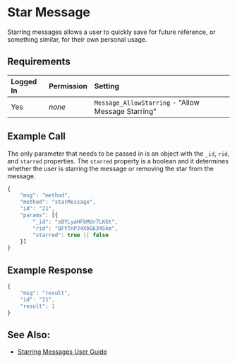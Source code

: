 # Star Message

Starring messages allows a user to quickly save for future reference, or something similar, for their own personal usage.

## Requirements

| Logged In | Permission | Setting |
| :--- | :--- | :--- |
| Yes | _none_ | `Message_AllowStarring` - "Allow Message Starring" |

## Example Call

The only parameter that needs to be passed in is an object with the `_id`, `rid`, and `starred` properties. The `starred` property is a boolean and it determines whether the user is starring the message or removing the star from the message.

```javascript
{
    "msg": "method",
    "method": "starMessage",
    "id": "21",
    "params": [{
        "_id": "sBYLyaHFkMdr7LKGt",
        "rid": "QFtTnPJ4XbG634Skm",
        "starred": true || false
    }]
}
```

## Example Response

```javascript
{
    "msg": "result",
    "id": "21",
    "result": 1
}
```

## See Also:

* [Starring Messages User Guide](../../../guides/user-guides/messaging.md)

